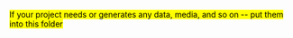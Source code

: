 <mark>If your project needs or generates any data, media, and so on -- put them
into this folder</mark> 
